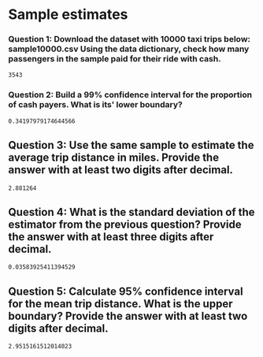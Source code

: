 # Sample estimates

### Question 1: Download the dataset with 10000 taxi trips below: sample10000.csv Using the data dictionary, check how many passengers in the sample paid for their ride with cash.
    3543

### Question 2: Build a 99% confidence interval for the proportion of cash payers. What is its' lower boundary?
    0.34197979174644566

## Question 3: Use the same sample to estimate the average trip distance in miles. Provide the answer with at least two digits after decimal.
    2.881264

## Question 4: What is the standard deviation of the estimator from the previous question? Provide the answer with at least three digits after decimal.
    0.03583925411394529

## Question 5: Calculate 95% confidence interval for the mean trip distance. What is the upper boundary? Provide the answer with at least two digits after decimal.
    2.9515161512014023